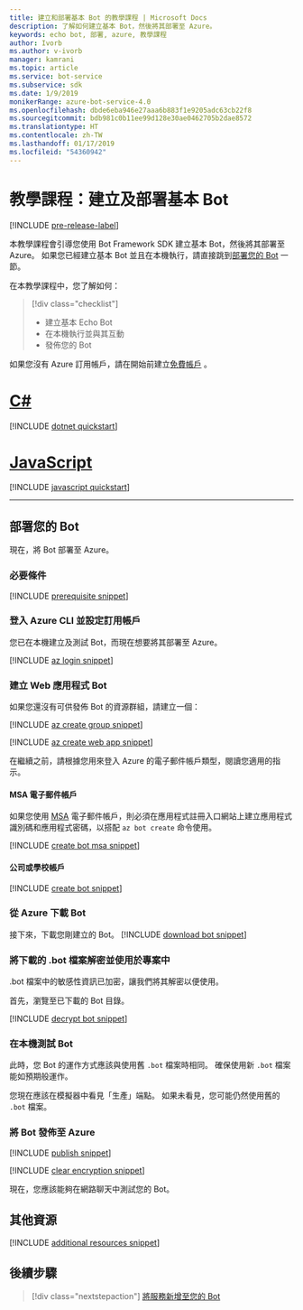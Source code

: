 ```yaml
---
title: 建立和部署基本 Bot 的教學課程 | Microsoft Docs
description: 了解如何建立基本 Bot，然後將其部署至 Azure。
keywords: echo bot, 部署, azure, 教學課程
author: Ivorb
ms.author: v-ivorb
manager: kamrani
ms.topic: article
ms.service: bot-service
ms.subservice: sdk
ms.date: 1/9/2019
monikerRange: azure-bot-service-4.0
ms.openlocfilehash: dbde6eba946e27aaa6b883f1e9205adc63cb22f8
ms.sourcegitcommit: bdb981c0b11ee99d128e30ae0462705b2dae8572
ms.translationtype: HT
ms.contentlocale: zh-TW
ms.lasthandoff: 01/17/2019
ms.locfileid: "54360942"
---
```

# <a name="tutorial-create-and-deploy-a-basic-bot"></a>教學課程：建立及部署基本 Bot

[!INCLUDE [pre-release-label](../includes/pre-release-label.md)]

本教學課程會引導您使用 Bot Framework SDK 建立基本 Bot，然後將其部署至 Azure。 如果您已經建立基本 Bot 並且在本機執行，請直接跳到[部署您的 Bot](#deploy-your-bot) 一節。

在本教學課程中，您了解如何：

> [!div class="checklist"]
> * 建立基本 Echo Bot
> * 在本機執行並與其互動
> * 發佈您的 Bot

如果您沒有 Azure 訂用帳戶，請在開始前建立[免費帳戶](https://azure.microsoft.com/free/?WT.mc_id=A261C142F) 。

# <a name="ctabcsharp"></a>[C#](#tab/csharp)

[!INCLUDE [dotnet quickstart](~/includes/quickstart-dotnet.md)]

# <a name="javascripttabjavascript"></a>[JavaScript](#tab/javascript)

[!INCLUDE [javascript quickstart](~/includes/quickstart-javascript.md)]

---

## <a name="deploy-your-bot"></a>部署您的 Bot

現在，將 Bot 部署至 Azure。

### <a name="prerequisites"></a>必要條件

[!INCLUDE [prerequisite snippet](~/includes/deploy/snippet-prerequisite.md)]

### <a name="login-to-azure-cli-and-set-your-subscription"></a>登入 Azure CLI 並設定訂用帳戶

您已在本機建立及測試 Bot，而現在想要將其部署至 Azure。

[!INCLUDE [az login snippet](~/includes/deploy/snippet-az-login.md)]

### <a name="create-a-web-app-bot"></a>建立 Web 應用程式 Bot

如果您還沒有可供發佈 Bot 的資源群組，請建立一個：

[!INCLUDE [az create group snippet](~/includes/deploy/snippet-az-create-group.md)]

[!INCLUDE [az create web app snippet](~/includes/deploy/snippet-create-web-app.md)]

在繼續之前，請根據您用來登入 Azure 的電子郵件帳戶類型，閱讀您適用的指示。

#### <a name="msa-email-account"></a>MSA 電子郵件帳戶

如果您使用 [MSA](https://en.wikipedia.org/wiki/Microsoft_account) 電子郵件帳戶，則必須在應用程式註冊入口網站上建立應用程式識別碼和應用程式密碼，以搭配 `az bot create` 命令使用。

[!INCLUDE [create bot msa snippet](~/includes/deploy/snippet-create-bot-msa.md)]

#### <a name="business-or-school-account"></a>公司或學校帳戶

[!INCLUDE [create bot snippet](~/includes/deploy/snippet-create-bot.md)]

### <a name="download-the-bot-from-azure"></a>從 Azure 下載 Bot

接下來，下載您剛建立的 Bot。 
[!INCLUDE [download bot snippet](~/includes/deploy/snippet-download-bot.md)]

### <a name="decrypt-the-downloaded-bot-file-and-use-in-your-project"></a>將下載的 .bot 檔案解密並使用於專案中

.bot 檔案中的敏感性資訊已加密，讓我們將其解密以便使用。 

首先，瀏覽至已下載的 Bot 目錄。

[!INCLUDE [decrypt bot snippet](~/includes/deploy/snippet-decrypt-bot.md)]

### <a name="test-your-bot-locally"></a>在本機測試 Bot

此時，您 Bot 的運作方式應該與使用舊 `.bot` 檔案時相同。 確保使用新 `.bot` 檔案能如預期般運作。

您現在應該在模擬器中看見「生產」端點。 如果未看見，您可能仍然使用舊的 `.bot` 檔案。

### <a name="publish-your-bot-to-azure"></a>將 Bot 發佈至 Azure

<!-- TODO: re-encrypt your .bot file? -->

[!INCLUDE [publish snippet](~/includes/deploy/snippet-publish.md)]

<!-- TODO: If we tell them to re-encrypt, this step is not necessary. -->

[!INCLUDE [clear encryption snippet](~/includes/deploy/snippet-clear-encryption.md)]

現在，您應該能夠在網路聊天中測試您的 Bot。

## <a name="additional-resources"></a>其他資源

[!INCLUDE [additional resources snippet](~/includes/deploy/snippet-additional-resources.md)]

## <a name="next-steps"></a>後續步驟
> [!div class="nextstepaction"]
> [將服務新增至您的 Bot](bot-builder-tutorial-add-qna.md)

